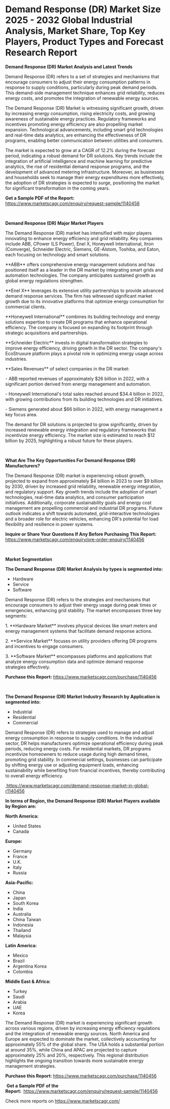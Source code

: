 <p><h1>Demand Response (DR) Market Size 2025 - 2032 Global Industrial Analysis, Market Share, Top Key Players, Product Types and Forecast Research Report</h1></p><p><strong>Demand Response (DR) Market Analysis and Latest Trends</strong></p>
<p><p>Demand Response (DR) refers to a set of strategies and mechanisms that encourage consumers to adjust their energy consumption patterns in response to supply conditions, particularly during peak demand periods. This demand-side management technique enhances grid reliability, reduces energy costs, and promotes the integration of renewable energy sources.</p><p>The Demand Response (DR) Market is witnessing significant growth, driven by increasing energy consumption, rising electricity costs, and growing awareness of sustainable energy practices. Regulatory frameworks and incentives promoting energy efficiency are also propelling market expansion. Technological advancements, including smart grid technologies and real-time data analytics, are enhancing the effectiveness of DR programs, enabling better communication between utilities and consumers.</p><p>The market is expected to grow at a CAGR of 12.2% during the forecast period, indicating a robust demand for DR solutions. Key trends include the integration of artificial intelligence and machine learning for predictive analytics, the rise of residential demand response programs, and the development of advanced metering infrastructure. Moreover, as businesses and households seek to manage their energy expenditures more effectively, the adoption of DR strategies is expected to surge, positioning the market for significant transformation in the coming years.</p></p>
<p><strong>Get a Sample PDF of the Report:&nbsp;</strong> <a href="https://www.marketscagr.com/enquiry/request-sample/1140456?utm_campaign=2452&utm_medium=2&utm_source=Github&utm_content=ia&utm_term=25032025&utm_id=demand-response-dr">https://www.marketscagr.com/enquiry/request-sample/1140456</a></p>
<p>&nbsp;</p>
<p><strong>Demand Response (DR) Major Market Players</strong></p>
<p><p>The Demand Response (DR) market has intensified with major players innovating to enhance energy efficiency and grid reliability. Key companies include ABB, CPower (LS Power), Enel X, Honeywell International, Itron (Comverge), Schneider Electric, Siemens, GE-Alstom, Toshiba, and Eaton, each focusing on technology and smart solutions.</p><p>**ABB** offers comprehensive energy management solutions and has positioned itself as a leader in the DR market by integrating smart grids and automation technologies. The company anticipates sustained growth as global energy regulations strengthen.</p><p>**Enel X** leverages its extensive utility partnerships to provide advanced demand response services. The firm has witnessed significant market growth due to its innovative platforms that optimize energy consumption for commercial clients.</p><p>**Honeywell International** combines its building technology and energy solutions expertise to create DR programs that enhance operational efficiency. The company is focused on expanding its footprint through strategic acquisitions and partnerships.</p><p>**Schneider Electric** invests in digital transformation strategies to improve energy efficiency, driving growth in the DR sector. The company's EcoStruxure platform plays a pivotal role in optimizing energy usage across industries.</p><p>**Sales Revenues** of select companies in the DR market: </p><p>- ABB reported revenues of approximately $26 billion in 2022, with a significant portion derived from energy management and automation.</p><p>- Honeywell International's total sales reached around $34.4 billion in 2022, with growing contributions from its building technologies and DR initiatives.</p><p>- Siemens generated about $66 billion in 2022, with energy management a key focus area.</p><p>The demand for DR solutions is projected to grow significantly, driven by increased renewable energy integration and regulatory frameworks that incentivize energy efficiency. The market size is estimated to reach $12 billion by 2025, highlighting a robust future for these players.</p></p>
<p>&nbsp;</p>
<p><strong>What Are The Key Opportunities For Demand Response (DR) Manufacturers?</strong></p>
<p><p>The Demand Response (DR) market is experiencing robust growth, projected to expand from approximately $4 billion in 2023 to over $9 billion by 2030, driven by increased grid reliability, renewable energy integration, and regulatory support. Key growth trends include the adoption of smart technologies, real-time data analytics, and consumer participation initiatives. Additionally, corporate sustainability goals and energy cost management are propelling commercial and industrial DR programs. Future outlook indicates a shift towards automated, grid-interactive technologies and a broader role for electric vehicles, enhancing DR's potential for load flexibility and resilience in power systems.</p></p>
<p><strong>Inquire or Share Your Questions If Any Before Purchasing This Report:</strong> <a href="https://www.marketscagr.com/enquiry/pre-order-enquiry/1140456?utm_campaign=2452&utm_medium=2&utm_source=Github&utm_content=ia&utm_term=25032025&utm_id=demand-response-dr">https://www.marketscagr.com/enquiry/pre-order-enquiry/1140456</a></p>
<p>&nbsp;</p>
<p><strong>Market Segmentation</strong></p>
<p><strong>The Demand Response (DR) Market Analysis by types is segmented into:</strong></p>
<p><ul><li>Hardware</li><li>Service</li><li>Software</li></ul></p>
<p><p>Demand Response (DR) refers to the strategies and mechanisms that encourage consumers to adjust their energy usage during peak times or emergencies, enhancing grid stability. The market encompasses three key segments: </p><p>1. **Hardware Market** involves physical devices like smart meters and energy management systems that facilitate demand response actions.</p><p>   </p><p>2. **Service Market** focuses on utility providers offering DR programs and incentives to engage consumers.</p><p>3. **Software Market** encompasses platforms and applications that analyze energy consumption data and optimize demand response strategies effectively.</p></p>
<p><strong>Purchase this Report:&nbsp;</strong><a href="https://www.marketscagr.com/purchase/1140456?utm_campaign=2452&utm_medium=2&utm_source=Github&utm_content=ia&utm_term=25032025&utm_id=demand-response-dr">https://www.marketscagr.com/purchase/1140456</a></p>
<p>&nbsp;</p>
<p><strong>The Demand Response (DR) Market Industry Research by Application is segmented into:</strong></p>
<p><ul><li>Industrial</li><li>Residential</li><li>Commercial</li></ul></p>
<p><p>Demand Response (DR) refers to strategies used to manage and adjust energy consumption in response to supply conditions. In the industrial sector, DR helps manufacturers optimize operational efficiency during peak periods, reducing energy costs. For residential markets, DR programs incentivize homeowners to reduce usage during high demand times, promoting grid stability. In commercial settings, businesses can participate by shifting energy use or adjusting equipment loads, enhancing sustainability while benefiting from financial incentives, thereby contributing to overall energy efficiency.</p></p>
<p><a href="https://www.marketscagr.com/demand-response-market-in-global-r1140456?utm_campaign=2452&utm_medium=2&utm_source=Github&utm_content=ia&utm_term=25032025&utm_id=demand-response-dr">&nbsp;https://www.marketscagr.com/demand-response-market-in-global-r1140456</a></p>
<p><strong>In terms of Region, the Demand Response (DR) Market Players available by Region are:</strong></p>
<p>
    <p> <strong> North America: </strong>
        <ul>
            <li>United States</li>
            <li>Canada</li>
        </ul>
        </p> 
    <p> <strong> Europe: </strong>
        <ul>
            <li>Germany</li>
            <li>France</li>
            <li>U.K.</li>
            <li>Italy</li>
            <li>Russia</li>
        </ul>
        </p> 
    <p> <strong> Asia-Pacific: </strong>
        <ul>
            <li>China</li>
            <li>Japan</li>
            <li>South Korea</li>
            <li>India</li>
            <li>Australia</li>
            <li>China Taiwan</li>
            <li>Indonesia</li>
            <li>Thailand</li>
            <li>Malaysia</li>
        </ul>
        </p> 
    <p> <strong> Latin America: </strong>
        <ul>
            <li>Mexico</li>
            <li>Brazil</li>
            <li>Argentina Korea</li>
            <li>Colombia</li>
        </ul>
        </p> 
    <p> <strong> Middle East & Africa: </strong>
        <ul>
            <li>Turkey</li>
            <li>Saudi</li>
            <li>Arabia</li>
            <li>UAE</li>
            <li>Korea</li>
        </ul>
    </p>
    </p>
<p><p>The Demand Response (DR) market is experiencing significant growth across various regions, driven by increasing energy efficiency regulations and the integration of renewable energy sources. North America and Europe are expected to dominate the market, collectively accounting for approximately 55% of the global share. The USA holds a substantial portion at around 35%, while China and APAC are projected to capture approximately 25% and 20%, respectively. This regional distribution highlights the ongoing transition towards more sustainable energy management strategies.</p></p>
<p><strong>Purchase this Report: </strong><a href="https://www.marketscagr.com/purchase/1140456?utm_campaign=2452&utm_medium=2&utm_source=Github&utm_content=ia&utm_term=25032025&utm_id=demand-response-dr">https://www.marketscagr.com/purchase/1140456</a></p>
<p>&nbsp;<strong>Get a Sample PDF of the Report:&nbsp;&nbsp;</strong><a href="https://www.marketscagr.com/enquiry/request-sample/1140456?utm_campaign=2452&utm_medium=2&utm_source=Github&utm_content=ia&utm_term=25032025&utm_id=demand-response-dr">https://www.marketscagr.com/enquiry/request-sample/1140456</a></p>
<p><strong></strong></p>
<p>Check more reports on <a href="https://www.marketscagr.com/?utm_campaign=2452&utm_medium=2&utm_source=Github&utm_content=ia&utm_term=25032025&utm_id=demand-response-dr">https://www.marketscagr.com/</a></p>